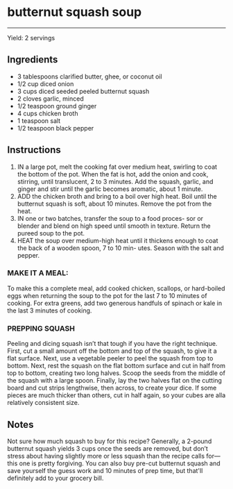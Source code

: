 # butternut squash soup
---
Yield: 2 servings

## Ingredients
- 3 tablespoons clarified butter, ghee, or coconut oil
- 1/2 cup diced onion
- 3 cups diced seeded peeled butternut squash
- 2 cloves garlic, minced
- 1/2 teaspoon ground ginger
- 4 cups chicken broth
- 1 teaspoon salt
- 1/2 teaspoon black pepper

## Instructions
1. IN a large pot, melt the cooking fat over medium heat,
swirling to coat the bottom of the pot. When the fat is hot,
add the onion and cook, stirring, until translucent, 2 to 3
minutes. Add the squash, garlic, and ginger and stir until
the garlic becomes aromatic, about 1 minute.
2. ADD the chicken broth and bring to a boil over high heat.
Boil until the butternut squash is soft, about 10 minutes.
Remove the pot from the heat.
3. IN one or two batches, transfer the soup to a food proces-
sor or blender and blend on high speed until smooth in
texture. Return the pureed soup to the pot.
4. HEAT the soup over medium-high heat until it thickens
enough to coat the back of a wooden spoon, 7 to 10 min-
utes. Season with the salt and pepper.



### MAKE IT A MEAL:
To make this a complete meal,
add cooked chicken, scallops, or hard-boiled eggs when
returning the soup to the pot for the last 7 to 10 minutes of
cooking. For extra greens, add two generous handfuls of
spinach or kale in the last 3 minutes of cooking.


### PREPPING SQUASH 
Peeling and dicing squash isn’t
that tough if you have the right technique. First, cut a small
amount off the bottom and top of the squash, to give it a flat
surface. Next, use a vegetable peeler to peel the squash from
top to bottom. Next, rest the squash on the flat bottom surface
and cut in half from top to bottom, creating two long halves.
Scoop the seeds from the middle of the squash with a large
spoon. Finally, lay the two halves flat on the cutting board
and cut strips lengthwise, then across, to create your dice. If
some pieces are much thicker than others, cut in half again,
so your cubes are alla relatively consistent size.

## Notes
Not sure how much squash to buy
for this recipe? Generally, a 2-pound
butternut squash yields 3 cups once
the seeds are removed, but don’t
stress about having slightly more
or less squash than the recipe calls
for—this one is pretty forgiving. You
can also buy pre-cut butternut squash
and save yourself the guess work and
10 minutes of prep time, but that'll
definitely add to your grocery bill.
